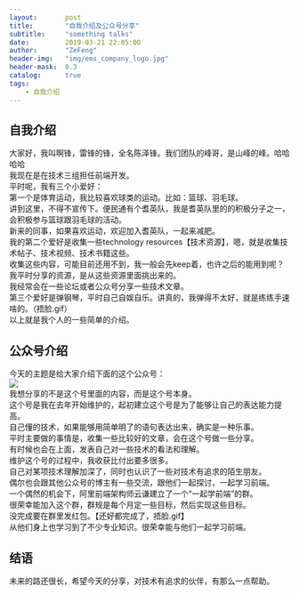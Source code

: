 ```yaml
---
layout:       post
title:        "自我介绍及公众号分享"
subtitle:     "something talks"
date:         2019-03-21 22:05:00
author:       "ZeFeng"
header-img:   "img/ems_company_logo.jpg"
header-mask:  0.3
catalog:      true
tags:
    - 自我介绍
---
```


## 自我介绍
大家好，我叫啊锋，雷锋的锋，全名陈泽锋。我们团队的峰哥，是山峰的峰。哈哈哈哈<br>
我现在是在技术三组担任前端开发。<br>
平时呢，我有三个小爱好：<br>
第一个是体育运动，我比较喜欢球类的运动。比如：篮球、羽毛球。<br>
讲到这里，不得不宣传下。便民通有个耆英队，我是耆英队里的的积极分子之一，会积极参与篮球跟羽毛球的活动。<br>
新来的同事，如果喜欢运动，欢迎加入耆英队，一起来减肥。<br>
我的第二个爱好是收集一些technology resources【技术资源】，嗯，就是收集技术帖子、技术视频、技术书籍这些。<br>
收集这些内容，可能目前还用不到，我一般会先keep着，也许之后的能用到呢？<br>
我平时分享的资源，是从这些资源里面挑出来的。<br>
我经常会在一些论坛或者公众号分享一些技术文章。<br>
第三个爱好是弹钢琴，平时自己自娱自乐。讲真的，我弹得不太好，就是练练手速啥的。（捂脸.gif）<br>
以上就是我个人的一些简单的介绍。<br>

## 公众号介绍
今天的主题是给大家介绍下面的这个公众号：<br>
<img src="https://00feng00.github.io/img/wechatOfficialAccounts.jpg"><br>
我想分享的不是这个号里面的内容，而是这个号本身。<br>
这个号是我在去年开始维护的，起初建立这个号是为了能够让自己的表达能力提高。<br>
自己懂的技术，如果能够用简单明了的语句表达出来，确实是一种乐事。<br>
平时主要做的事情是，收集一些比较好的文章，会在这个号做一些分享。<br>
有时候也会在上面，发表自己对一些技术的看法和理解。<br>
维护这个号的过程中，我收获比付出要多很多。<br>
自己对某项技术理解加深了，同时也认识了一些对技术有追求的陌生朋友。<br>
偶尔也会跟其他公众号的博主有一些交流，跟他们一起探讨，一起学习前端。<br>
一个偶然的机会下，阿里前端架构师云谦建立了一个“一起学前端”的群。<br>
很荣幸能加入这个群，群规是每个月定一些目标，然后实现这些目标。<br>
没完成要在群里发红包。【还好都完成了，捂脸.gif】<br>
从他们身上也学习到了不少专业知识。很荣幸能与他们一起学习前端。<br>


## 结语
未来的路还很长，希望今天的分享，对技术有追求的伙伴，有那么一点帮助。


